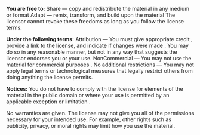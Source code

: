 **You are free to:**
Share — copy and redistribute the material in any medium or format
Adapt — remix, transform, and build upon the material
The licensor cannot revoke these freedoms as long as you follow the license terms.

**Under the following terms:**
Attribution — You must give appropriate credit , provide a link to the license, and indicate if changes were made . You may do so in any reasonable manner, 
but not in any way that suggests the licensor endorses you or your use.
NonCommercial — You may not use the material for commercial purposes .
No additional restrictions — You may not apply legal terms or technological measures that legally restrict others from doing anything the license permits.

**Notices:**
You do not have to comply with the license for elements of the material in the public domain or where your use is permitted by an applicable exception or limitation .

No warranties are given. The license may not give you all of the permissions necessary for your intended use. For example, other rights such as publicity, privacy, or moral rights may limit how you use the material.
